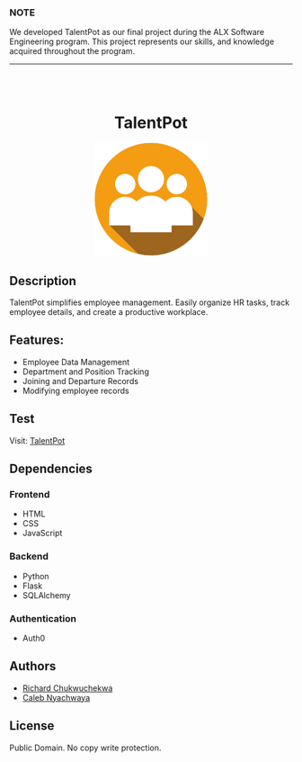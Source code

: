 ### NOTE

We developed TalentPot as our final project during the ALX Software Engineering program. This project represents our skills, and knowledge acquired throughout the program.

---

<br>
<br>
<h1 align="center">TalentPot</h1>

<div align="center">

![TalentPot Logo](/web_flask/static/images/TalentPot%20-%20blog.png)

</div>

## Description

TalentPot simplifies employee management. Easily organize HR tasks, track employee details, and create a productive workplace.

## Features:

- Employee Data Management
- Department and Position Tracking
- Joining and Departure Records
- Modifying employee records

## Test

Visit: [TalentPot](http://www.talentpot.calebcodes.tech/)

## Dependencies

### Frontend

- HTML
- CSS
- JavaScript

### Backend

- Python
- Flask
- SQLAlchemy

### Authentication

- Auth0

## Authors

- [Richard Chukwuchekwa](https://github.com/Chekwasy)
- [Caleb Nyachwaya](https://github.com/CalebNyachwaya)

## License

Public Domain. No copy write protection.
